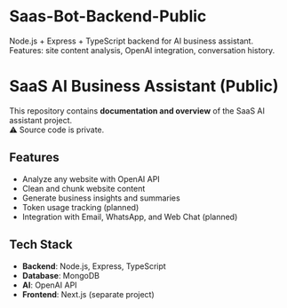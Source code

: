 # Saas-Bot-Backend-Public
Node.js + Express + TypeScript backend for AI business assistant. Features: site content analysis, OpenAI integration, conversation history.

# SaaS AI Business Assistant (Public)

This repository contains **documentation and overview** of the SaaS AI assistant project.  
⚠️ Source code is private.  

## Features
- Analyze any website with OpenAI API
- Clean and chunk website content
- Generate business insights and summaries
- Token usage tracking (planned)
- Integration with Email, WhatsApp, and Web Chat (planned)

## Tech Stack
- **Backend**: Node.js, Express, TypeScript
- **Database**: MongoDB
- **AI**: OpenAI API
- **Frontend**: Next.js (separate project)

